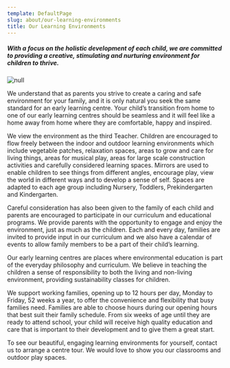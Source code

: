 ```yaml
---
template: DefaultPage
slug: about/our-learning-environments
title: Our Learning Environments
---
```

##### With a focus on the holistic development of each child, we are committed to providing a creative, stimulating and nurturing environment for children to thrive.

![null](/images/uploads/img_0772.jpg)

We understand that as parents you strive to create a caring and safe environment for your family, and it is only natural you seek the same standard for an early learning centre. Your child’s transition from home to one of our early learning centres should be seamless and it will feel like a home away from home where they are comfortable, happy and inspired.

We view the environment as the third Teacher. Children are encouraged to flow freely between the indoor and outdoor learning environments which include vegetable patches, relaxation spaces, areas to grow and care for living things, areas for musical play, areas for large scale construction activities and carefully considered learning spaces. Mirrors are used to enable children to see things from different angles, encourage play, view the world in different ways and to develop a sense of self. Spaces are adapted to each age group including Nursery, Toddlers, Prekindergarten and Kindergarten.

Careful consideration has also been given to the family of each child and parents are encouraged to participate in our curriculum and educational programs. We provide parents with the opportunity to engage and enjoy the environment, just as much as the children. Each and every day, families are invited to provide input in our curriculum and we also have a calendar of events to allow family members to be a part of their child’s learning.

Our early learning centres are places where environmental education is part of the everyday philosophy and curriculum. We believe in teaching the children a sense of responsibility to both the living and non-living environment, providing sustainability classes for children.

We support working families, opening up to 12 hours per day, Monday to Friday, 52 weeks a year, to offer the convenience and flexibility that busy families need. Families are able to choose hours during our opening hours that best suit their family schedule. From six weeks of age until they are ready to attend school, your child will receive high quality education and care that is important to their development and to give them a great start.

To see our beautiful, engaging learning environments for yourself, contact us to arrange a centre tour. We would love to show you our classrooms and outdoor play spaces.
